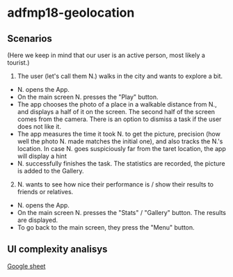 # adfmp18-geolocation

## Scenarios
(Here we keep in mind that our user is an active person, most likely a tourist.)

1. The user (let's call them N.) walks in the city and wants to explore a bit.
  * N. opens the App.
  * On the main screen N. presses the "Play" button.
  * The app chooses the photo of a place in a walkable distance from N., 
  and displays a half of it on the screen. 
  The second half of the screen comes from the camera.
  There is an option to dismiss a task if the user does not like it.
  * The app measures the time it took N. to get the picture, precision 
  (how well the photo N. made matches the initial one), and also tracks 
  the N.'s location. In case N. goes suspiciously far from the taret location,
  the app will display a hint
  * N. successfully finishes the task. The statistics are recorded, 
  the picture is added to the Gallery.
  
2. N. wants to see how nice their performance is / show their results to friends or relatives.
  * N. opens the App.
  * On the main screen N. presses the "Stats" / "Gallery" button. 
  The results are displayed.
  * To go back to the main screen, they press the "Menu" button.
  
## UI complexity analisys
[Google sheet](https://docs.google.com/spreadsheets/d/1TphV-zIdyEqJmOfYd3zxAO_msZUzpc_x7AshTCnOepA/edit?usp=sharing)
